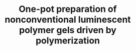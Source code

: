 ---
title: One-pot preparation of nonconventional luminescent polymer gels driven by polymerization
authors:
- 朱有亮
---